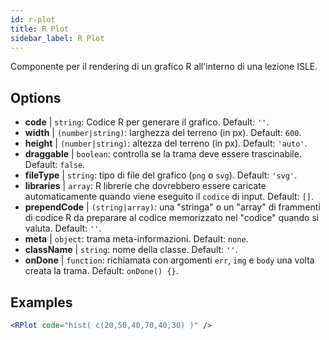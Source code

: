 ```yaml
---
id: r-plot
title: R Plot
sidebar_label: R Plot
---
```


Componente per il rendering di un grafico R all'interno di una lezione ISLE.

## Options

* __code__ | `string`: Codice R per generare il grafico. Default: `''`.
* __width__ | `(number|string)`: larghezza del terreno (in px). Default: `600`.
* __height__ | `(number|string)`: altezza del terreno (in px). Default: `'auto'`.
* __draggable__ | `boolean`: controlla se la trama deve essere trascinabile. Default: `false`.
* __fileType__ | `string`: tipo di file del grafico (`png` o `svg`). Default: `'svg'`.
* __libraries__ | `array`: R librerie che dovrebbero essere caricate automaticamente quando viene eseguito il `codice` di input. Default: `[]`.
* __prependCode__ | `(string|array)`: una "stringa" o un "array" di frammenti di codice R da preparare al codice memorizzato nel "codice" quando si valuta. Default: `''`.
* __meta__ | `object`: trama meta-informazioni. Default: `none`.
* __className__ | `string`: nome della classe. Default: `''`.
* __onDone__ | `function`: richiamata con argomenti `err`, `img` e `body` una volta creata la trama. Default: `onDone() {}`.


## Examples

```jsx live
<RPlot code="hist( c(20,50,40,70,40,30) )" />
```

